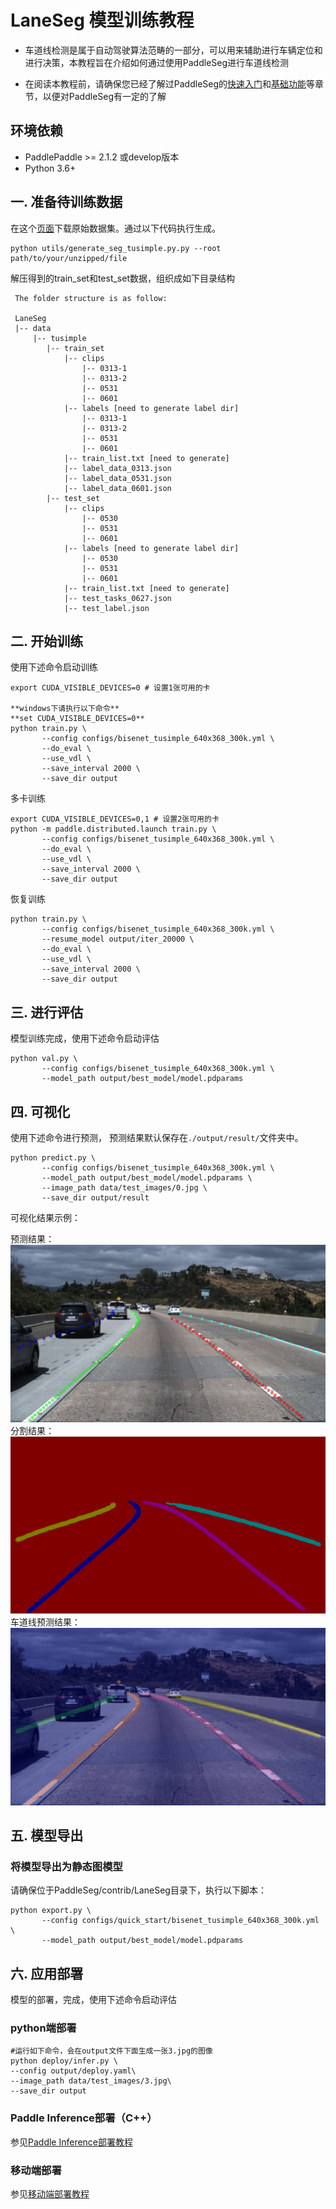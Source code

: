 # LaneSeg 模型训练教程

* 车道线检测是属于自动驾驶算法范畴的一部分，可以用来辅助进行车辆定位和进行决策，本教程旨在介绍如何通过使用PaddleSeg进行车道线检测



* 在阅读本教程前，请确保您已经了解过PaddleSeg的[快速入门](../../README.md#快速入门)和[基础功能](../../README.md#基础功能)等章节，以便对PaddleSeg有一定的了解

## 环境依赖

* PaddlePaddle >= 2.1.2 或develop版本
* Python 3.6+


## 一. 准备待训练数据


在这个[页面](https://github.com/TuSimple/tusimple-benchmark/issues/3)下载原始数据集。通过以下代码执行生成。

```shell
python utils/generate_seg_tusimple.py.py --root path/to/your/unzipped/file

```

解压得到的train_set和test_set数据，组织成如下目录结构
```
 The folder structure is as follow:

 LaneSeg
 |-- data
     |-- tusimple
        |-- train_set
            |-- clips
                |-- 0313-1
                |-- 0313-2
                |-- 0531
                |-- 0601
            |-- labels [need to generate label dir]
                |-- 0313-1
                |-- 0313-2
                |-- 0531
                |-- 0601
            |-- train_list.txt [need to generate]
            |-- label_data_0313.json
            |-- label_data_0531.json
            |-- label_data_0601.json
        |-- test_set
            |-- clips
                |-- 0530
                |-- 0531
                |-- 0601
            |-- labels [need to generate label dir]
                |-- 0530
                |-- 0531
                |-- 0601
            |-- train_list.txt [need to generate]
            |-- test_tasks_0627.json
            |-- test_label.json
```

## 二. 开始训练

使用下述命令启动训练

```shell
export CUDA_VISIBLE_DEVICES=0 # 设置1张可用的卡

**windows下请执行以下命令**
**set CUDA_VISIBLE_DEVICES=0**
python train.py \
       --config configs/bisenet_tusimple_640x368_300k.yml \
       --do_eval \
       --use_vdl \
       --save_interval 2000 \
       --save_dir output
```
多卡训练

```shell
export CUDA_VISIBLE_DEVICES=0,1 # 设置2张可用的卡
python -m paddle.distributed.launch train.py \
       --config configs/bisenet_tusimple_640x368_300k.yml \
       --do_eval \
       --use_vdl \
       --save_interval 2000 \
       --save_dir output
```

恢复训练

```shell
python train.py \
       --config configs/bisenet_tusimple_640x368_300k.yml \
       --resume_model output/iter_20000 \
       --do_eval \
       --use_vdl \
       --save_interval 2000 \
       --save_dir output
```

## 三. 进行评估

模型训练完成，使用下述命令启动评估

```shell
python val.py \
       --config configs/bisenet_tusimple_640x368_300k.yml \
       --model_path output/best_model/model.pdparams
```

## 四. 可视化
使用下述命令进行预测， 预测结果默认保存在`./output/result/`文件夹中。

```shell
python predict.py \
       --config configs/bisenet_tusimple_640x368_300k.yml \
       --model_path output/best_model/model.pdparams \
       --image_path data/test_images/0.jpg \
       --save_dir output/result
```
可视化结果示例：

  预测结果：<br/>
  ![](data/images/points/3.jpg)<br/>
  分割结果：<br/>
  ![](data/images/pseudo_color_prediction/3.png)<br/>
  车道线预测结果：<br/>
  ![](data/images/added_prediction/3.jpg)

## 五. 模型导出
### 将模型导出为静态图模型

请确保位于PaddleSeg/contrib/LaneSeg目录下，执行以下脚本：

```shell
python export.py \
       --config configs/quick_start/bisenet_tusimple_640x368_300k.yml \
       --model_path output/best_model/model.pdparams
```

## 六. 应用部署

模型的部署，完成，使用下述命令启动评估

### python端部署
```shell
#运行如下命令，会在output文件下面生成一张3.jpg的图像
python deploy/infer.py \
--config output/deploy.yaml\
--image_path data/test_images/3.jpg\
--save_dir output
```

### Paddle Inference部署（C++）
参见[Paddle Inference部署教程](../../deploy/cpp/)

### 移动端部署
参见[移动端部署教程](../../deploy/lite/)

